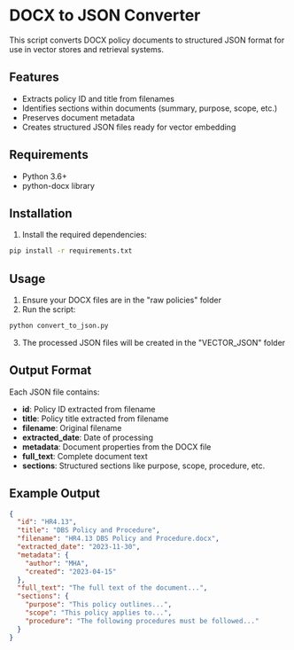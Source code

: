 # DOCX to JSON Converter

This script converts DOCX policy documents to structured JSON format for use in vector stores and retrieval systems.

## Features

- Extracts policy ID and title from filenames
- Identifies sections within documents (summary, purpose, scope, etc.)
- Preserves document metadata
- Creates structured JSON files ready for vector embedding

## Requirements

- Python 3.6+
- python-docx library

## Installation

1. Install the required dependencies:

```bash
pip install -r requirements.txt
```

## Usage

1. Ensure your DOCX files are in the "raw policies" folder
2. Run the script:

```bash
python convert_to_json.py
```

3. The processed JSON files will be created in the "VECTOR_JSON" folder

## Output Format

Each JSON file contains:

- **id**: Policy ID extracted from filename
- **title**: Policy title extracted from filename
- **filename**: Original filename
- **extracted_date**: Date of processing
- **metadata**: Document properties from the DOCX file
- **full_text**: Complete document text
- **sections**: Structured sections like purpose, scope, procedure, etc.

## Example Output

```json
{
  "id": "HR4.13",
  "title": "DBS Policy and Procedure",
  "filename": "HR4.13 DBS Policy and Procedure.docx",
  "extracted_date": "2023-11-30",
  "metadata": {
    "author": "MHA",
    "created": "2023-04-15"
  },
  "full_text": "The full text of the document...",
  "sections": {
    "purpose": "This policy outlines...",
    "scope": "This policy applies to...",
    "procedure": "The following procedures must be followed..."
  }
}
```
